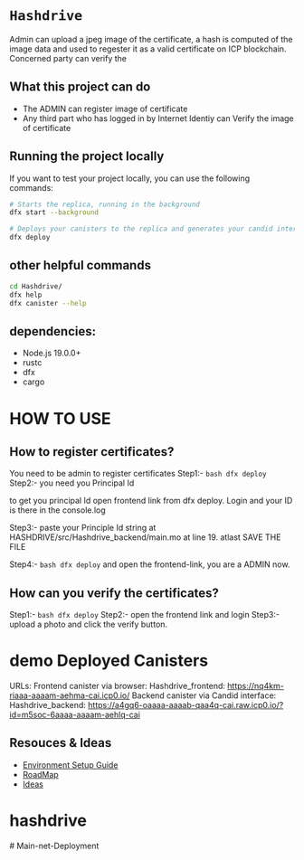 # `Hashdrive`
Admin can upload a jpeg image of the certificate, a hash is computed of the image data and used to 
regester it as a valid certificate on ICP blockchain. Concerned party can verify the 
## What this project can do
* The ADMIN can register image of certificate
* Any third part who has logged in by Internet Identiy can Verify the image of certificate
## Running the project locally

If you want to test your project locally, you can use the following commands:

```bash
# Starts the replica, running in the background
dfx start --background

# Deploys your canisters to the replica and generates your candid interface
dfx deploy
```
## other helpful commands
```bash
cd Hashdrive/
dfx help
dfx canister --help
```
## dependencies:
* Node.js 19.0.0+
* rustc
* dfx
* cargo

# HOW TO USE

## How to register certificates?
You need to be admin to register certificates
Step1:- ```bash dfx deploy```
Step2:- you need you Principal Id

to get you principal Id open frontend link from dfx deploy. Login and your ID is there in the console.log

Step3:- paste your Principle Id string at HASHDRIVE/src/Hashdrive_backend/main.mo at line 19. atlast SAVE THE FILE 

Step4:- ```bash dfx deploy``` and open the frontend-link, you are a ADMIN now.

## How can you verify the certificates?
Step1:- ```bash dfx deploy```
Step2:- open the frontend link and login
Step3:- upload a photo and click the verify button.

# demo Deployed Canisters
URLs:
  Frontend canister via browser:
    Hashdrive_frontend: https://nq4km-riaaa-aaaam-aehma-cai.icp0.io/
  Backend canister via Candid interface:
    Hashdrive_backend: https://a4gq6-oaaaa-aaaab-qaa4q-cai.raw.icp0.io/?id=m5soc-6aaaa-aaaam-aehlq-cai
## Resouces & Ideas
* [Environment Setup Guide](https://docs.google.com/document/d/1MhzCf3wdxwpn2uAcdQmS7SEbljEgNFYvh3ADyZjb84o/)
* [RoadMap](https://docs.google.com/document/d/1KHmEFO6E9QjQBNEbDAV-hEF7iu5hPSUC9PZMSLZYPHE)
* [Ideas](https://docs.google.com/document/d/1dCViagnQEY1seT4pFQnwPzrBvcjoH3GJn3CG-3hWy7U/)
# hashdrive
#   M a i n - n e t - D e p l o y m e n t  
 